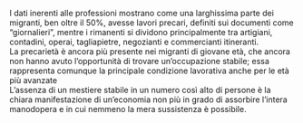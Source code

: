 <p>
I dati inerenti alle professioni mostrano come una larghissima parte dei migranti, ben oltre il 50%, avesse lavori precari, definiti sui documenti come “giornalieri”, mentre i rimanenti si dividono principalmente tra artigiani, contadini, operai, tagliapietre, negozianti e commercianti itineranti.<br/>
La precarietà è ancora più presente nei migranti di giovane età, che ancora non hanno avuto l’opportunità di trovare un’occupazione stabile; essa rappresenta comunque la principale condizione lavorativa anche per le età più avanzate<br/>
L’assenza di un mestiere stabile in un numero così alto di persone è la chiara manifestazione di un’economia non più in grado di assorbire l’intera manodopera e in cui nemmeno la mera sussistenza è possibile.
</p>
